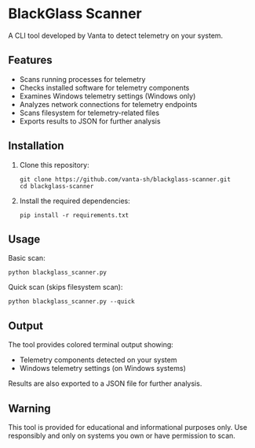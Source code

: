 # BlackGlass Scanner

A CLI tool developed by Vanta to detect telemetry on your system.

## Features

- Scans running processes for telemetry
- Checks installed software for telemetry components
- Examines Windows telemetry settings (Windows only)
- Analyzes network connections for telemetry endpoints
- Scans filesystem for telemetry-related files
- Exports results to JSON for further analysis

## Installation

1. Clone this repository:
   ```
   git clone https://github.com/vanta-sh/blackglass-scanner.git
   cd blackglass-scanner
   ```

2. Install the required dependencies:
   ```
   pip install -r requirements.txt
   ```

## Usage

Basic scan:
```
python blackglass_scanner.py
```

Quick scan (skips filesystem scan):
```
python blackglass_scanner.py --quick
```

## Output

The tool provides colored terminal output showing:
- Telemetry components detected on your system
- Windows telemetry settings (on Windows systems)

Results are also exported to a JSON file for further analysis.

## Warning

This tool is provided for educational and informational purposes only. Use responsibly and only on systems you own or have permission to scan. 